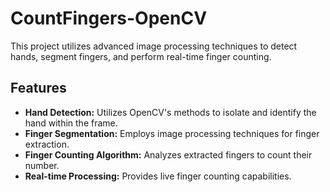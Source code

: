 # CountFingers-OpenCV
This project utilizes advanced image processing techniques to detect hands, segment fingers, and perform real-time finger counting.

## Features

- **Hand Detection:** Utilizes OpenCV's methods to isolate and identify the hand within the frame.
- **Finger Segmentation:** Employs image processing techniques for finger extraction.
- **Finger Counting Algorithm:** Analyzes extracted fingers to count their number.
- **Real-time Processing:** Provides live finger counting capabilities.
